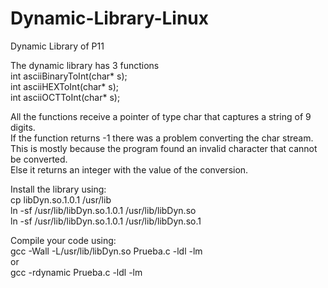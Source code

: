 # Dynamic-Library-Linux
Dynamic Library of P11  
  
The dynamic library has 3 functions  
int asciiBinaryToInt(char* s);  
int asciiHEXToInt(char* s);  
int asciiOCTToInt(char* s);  
  
All the functions receive a pointer of type char that captures a string of 9 digits.  
If the function returns -1 there was a problem converting the char stream. This is mostly because the program found an invalid character that cannot be converted.  
Else it returns an integer with the value of the conversion.  
  
Install the library using:  
cp libDyn.so.1.0.1 /usr/lib  
ln -sf /usr/lib/libDyn.so.1.0.1 /usr/lib/libDyn.so  
ln -sf /usr/lib/libDyn.so.1.0.1 /usr/lib/libDyn.so.1  
  
Compile your code using:  
gcc -Wall -L/usr/lib/libDyn.so Prueba.c -ldl -lm  
or  
gcc -rdynamic Prueba.c -ldl -lm
